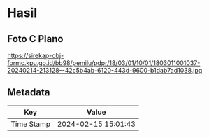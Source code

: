 # Hasil

## Foto C Plano

https://sirekap-obj-formc.kpu.go.id/bb98/pemilu/pdpr/18/03/01/10/01/1803011001037-20240214-213128--42c5b4ab-6120-443d-9600-b1dab7ad1038.jpg


## Metadata

| Key        | Value               |
| ---------- | ------------------- |
| Time Stamp | 2024-02-15 15:01:43 |



